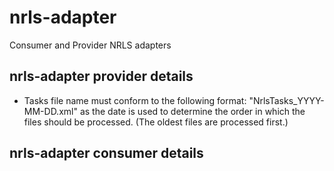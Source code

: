 # nrls-adapter
Consumer and Provider NRLS adapters

## nrls-adapter provider details
- Tasks file name must conform to the following format: "NrlsTasks_YYYY-MM-DD.xml" as the date is used to determine the order in which the files should be processed. (The oldest files are processed first.)

## nrls-adapter consumer details
